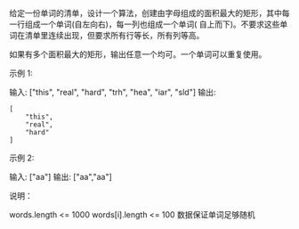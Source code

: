 给定一份单词的清单，设计一个算法，创建由字母组成的面积最大的矩形，其中每一行组成一个单词(自左向右)，每一列也组成一个单词(
自上而下)。不要求这些单词在清单里连续出现，但要求所有行等长，所有列等高。

如果有多个面积最大的矩形，输出任意一个均可。一个单词可以重复使用。

示例 1:

输入: ["this", "real", "hard", "trh", "hea", "iar", "sld"]
输出:

```
[
    "this",
    "real",
    "hard"
]
```

示例 2:

输入: ["aa"]
输出: ["aa","aa"]

说明：

words.length <= 1000
words[i].length <= 100
数据保证单词足够随机
